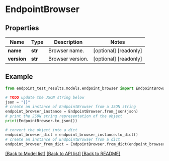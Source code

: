 # EndpointBrowser


## Properties

Name | Type | Description | Notes
------------ | ------------- | ------------- | -------------
**name** | **str** | Browser name. | [optional] [readonly] 
**version** | **str** | Browser version. | [optional] [readonly] 

## Example

```python
from endpoint_test_results.models.endpoint_browser import EndpointBrowser

# TODO update the JSON string below
json = "{}"
# create an instance of EndpointBrowser from a JSON string
endpoint_browser_instance = EndpointBrowser.from_json(json)
# print the JSON string representation of the object
print(EndpointBrowser.to_json())

# convert the object into a dict
endpoint_browser_dict = endpoint_browser_instance.to_dict()
# create an instance of EndpointBrowser from a dict
endpoint_browser_from_dict = EndpointBrowser.from_dict(endpoint_browser_dict)
```
[[Back to Model list]](../README.md#documentation-for-models) [[Back to API list]](../README.md#documentation-for-api-endpoints) [[Back to README]](../README.md)


